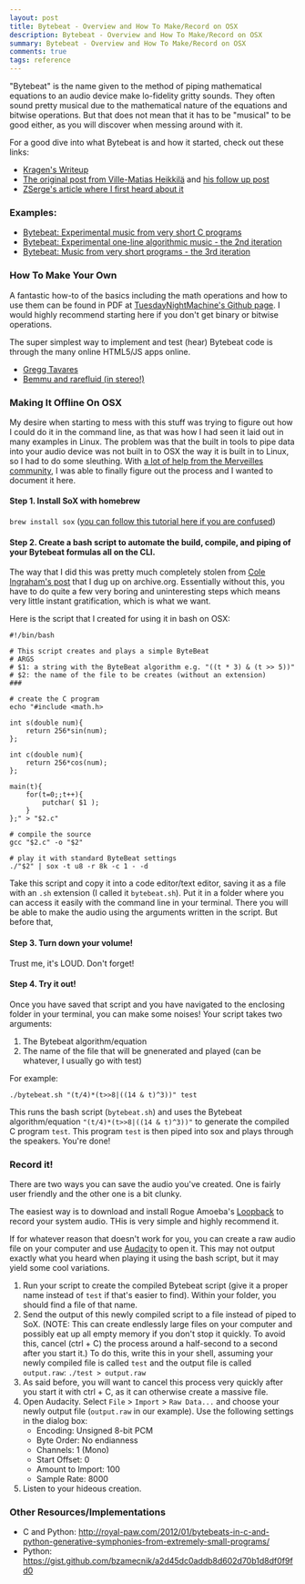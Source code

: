 ```yaml
---
layout: post
title: Bytebeat - Overview and How To Make/Record on OSX
description: Bytebeat - Overview and How To Make/Record on OSX
summary: Bytebeat - Overview and How To Make/Record on OSX
comments: true
tags: reference
---
```


"Bytebeat" is the name given to the method of piping mathematical equations to an audio device make lo-fidelity gritty sounds. They often sound pretty musical due to the mathematical nature of the equations and bitwise operations. But that does not mean that it has to be "musical" to be good either, as you will discover when messing around with it.

For a good dive into what Bytebeat is and how it started, check out these links:

- [Kragen's Writeup](http://canonical.org/~kragen/bytebeat/)
- [The original post from  Ville-Matias Heikkilä](https://countercomplex.blogspot.com/2011/10/algorithmic-symphonies-from-one-line-of.html) and [his follow up post](https://countercomplex.blogspot.com/2011/10/some-deep-analysis-of-one-line-music.html)
- [ZSerge's article where I first heard about it](https://zserge.com/posts/etude-in-c/)

### Examples:

* [Bytebeat: Experimental music from very short C programs](https://www.youtube.com/watch?v=GtQdIYUtAHg)
* [Bytebeat: Experimental one-line algorithmic music - the 2nd iteration](https://www.youtube.com/watch?v=qlrs2Vorw2Y)
* [Bytebeat: Music from very short programs - the 3rd iteration](https://www.youtube.com/watch?v=tCRPUv8V22o)

### How To Make Your Own

A fantastic how-to of the basics including the math operations and how to use them can be found in PDF at [TuesdayNightMachine's Github page](https://github.com/TuesdayNightMachines/Bytebeats). I would highly recommend starting here if you don't get binary or bitwise operations.

The super simplest way to implement and test (hear) Bytebeat code is through the many online HTML5/JS apps online.

* [Gregg Tavares](https://greggman.com/downloads/examples/html5bytebeat/html5bytebeat.html#t=0&e=0&s=8000&bb=5d00000100180000000000000000141d0150043e1f062919296ab90380807628655b351388d1ffe7d4a000)
* [Bemmu and rarefluid (in stereo!)](http://wurstcaptures.untergrund.net/music/)

### Making It Offline On OSX

My desire when starting to mess with this stuff was trying to figure out how I could do it in the command line, as that was how I had seen it laid out in many examples in Linux. The problem was that the built in tools to pipe data into your audio device was not built in to OSX the way it is built in to Linux, so I had to do some sleuthing. With [a lot of help from the Merveilles community](https://merveilles.town/web/statuses/105096777143471978), I was able to finally figure out the process and I wanted to document it here.

#### Step 1. Install SoX with homebrew

`brew install sox` ([you can follow this tutorial here if you are confused](https://chrisrosser.net/posts/2020/04/06/using-sox-on-macos/))

#### Step 2. Create a bash script to automate the build, compile, and piping of your Bytebeat formulas all on the CLI.

The way that I did this was pretty much completely stolen from [Cole Ingraham's post](https://web.archive.org/web/20160610140821/http://coleingraham.com/2013/04/28/bytebeat-shell-script/) that I dug up on archive.org. Essentially without this, you have to do quite a few very boring and uninteresting steps which means very little instant gratification, which is what we want.

Here is the script that I created for using it in bash on OSX:

```
#!/bin/bash

# This script creates and plays a simple ByteBeat
# ARGS
# $1: a string with the ByteBeat algorithm e.g. "((t * 3) & (t >> 5))"
# $2: the name of the file to be creates (without an extension)
###

# create the C program
echo "#include <math.h>

int s(double num){
    return 256*sin(num);
};

int c(double num){
    return 256*cos(num);
};

main(t){
    for(t=0;;t++){
        putchar( $1 );
    }
};" > "$2.c"

# compile the source
gcc "$2.c" -o "$2"

# play it with standard ByteBeat settings
./"$2" | sox -t u8 -r 8k -c 1 - -d
```

Take this script and copy it into a code editor/text editor, saving it as a file with an `.sh` extension (I called it `bytebeat.sh`). Put it in a folder where you can access it easily with the command line in your terminal. There you will be able to make the audio using the arguments written in the script. But before that,

#### Step 3. Turn down your volume!

Trust me, it's LOUD. Don't forget!

#### Step 4. Try it out!

Once you have saved that script and you have navigated to the enclosing folder in your terminal, you can make some noises! Your script takes two arguments:

1. The Bytebeat algorithm/equation
2. The name of the file that will be gnenerated and played (can be whatever, I usually go with test)

For example:

	./bytebeat.sh "(t/4)*(t>>8|((14 & t)^3))" test

This runs the bash script (`bytebeat.sh`) and uses the Bytebeat algorithm/equation `"(t/4)*(t>>8|((14 & t)^3))"` to generate the compiled C program `test`. This program `test` is then piped into sox and plays through the speakers. You're done!


### Record it!

There are two ways you can save the audio you've created. One is fairly user friendly and the other one is a bit clunky. 

The easiest way is to download and install Rogue Amoeba's [Loopback](https://rogueamoeba.com/loopback/) to record your system audio. THis is very simple and highly recommend it.

If for whatever reason that doesn't work for you, you can create a raw audio file on your computer and use [Audacity](https://www.audacityteam.org/) to open it. This may not output exactly what you heard when playing it using the bash script, but it may yield some cool variations.

1. Run your script to create the compiled Bytebeat script (give it a proper name instead of `test` if that's easier to find). Within your folder, you should find a file of that name.
1. Send the output of this newly compiled script to a file instead of piped to SoX. (NOTE: This can create endlessly large files on your computer and possibly eat up all empty memory if you don't stop it quickly. To avoid this, cancel (ctrl + C) the process around a half-second to a second after you start it.) To do this, write this in your shell, assuming your newly compiled file is called `test` and the output file is called `output.raw`: ```./test > output.raw``` 
1. As said before, you will want to cancel this process very quickly after you start it with ctrl + C, as it can otherwise create a massive file.
1. Open Audacity. Select `File` > `Import` > `Raw Data...` and choose your newly output file (`output.raw` in our example). Use the following settings in the dialog box:
	* Encoding: Unsigned 8-bit PCM
	* Byte Order: No endianness
	* Channels: 1 (Mono)
	* Start Offset: 0
	* Amount to Import: 100
	* Sample Rate: 8000
1. Listen to your hideous creation.

### Other Resources/Implementations

* C and Python: <http://royal-paw.com/2012/01/bytebeats-in-c-and-python-generative-symphonies-from-extremely-small-programs/>
* Python: <https://gist.github.com/bzamecnik/a2d45dc0addb8d602d70b1d8df0f9fd0>

<!-- --- 

- _202XXXXX: Update format_ -->